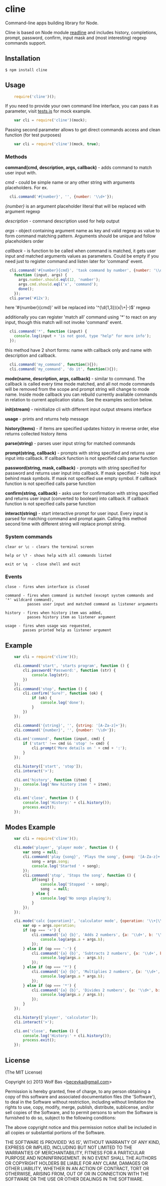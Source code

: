 cline
=====

Command-line apps building library for Node.

Cline is based on Node module [readline](http://nodejs.org/api/readline.html) and includes history, completions, prompt,
password, confirm, input mask and (most interesting) regexp commands support.

## Installation

    $ npm install cline

## Usage

```js
    require('cline')();
```

  If you need to provide your own command line interface,
  you can pass it as parameter, visit [tests.js]( https://github.com/kucoe/cline/blob/master/tests.js) for mock example.

```js
    var cli = require('cline')(mock);
```

  Passing second parameter allows to get direct commands access and clean function (for test purposes)

```js
    var cli = require('cline')(mock, true);
```

### Methods

  __command(cmd, description, args, callback)__ - adds command to match user input with.

  *cmd* - could be simple name or any other string with arguments placeholders. For ex.

  ```js
    cli.command('#{number}', '', {number: '\\d+'});
  ```
  *{number}* is an argument placeholder literal that will be replaced with argument regexp

  *description* - command description used for help output

  *args* - object containing argument name as key and valid regexp as value to form command matching pattern.
      Arguments should be unique and follow placeholders order

  *callback* - is function to be called when command is matched,
      it gets user input and matched arguments values as parameters.
      Could be empty if you need just to register command and listen later for 'command' event.
  ```js
    cli.command('#{number}{cmd}', 'task command by number', {number: '\\d{1,3}', cmd: 'x|\\+|-'},
      function (input, args) {
        args.number.should.eql(12, 'number');
        args.cmd.should.eql('x', 'command');
        done();
      });
    cli.parse('#12x');
  ```
  here '#{number}{cmd}' will be replaced into '^(\\d{1,3})(x|\\+|-)$' regexp

  additionally you can register 'match all' command using '*' to react on any input,
  though this match will not invoke 'command' event.
  ```js
    cli.command('*', function (input) {
      console.log(input + 'is not good, type "help" for more info');
    });
  ```
  this method have 2 short forms: name with callback only and name with description and callback.

  ```js
    cli.command('my_command', function(){});
    cli.command('my_command', 'do it', function(){});
  ```
  __mode(name, description, args, callback)__ - similar to command. The callback is called every time mode matched,
  and all not mode commands will be removed from the scope and prompt string will change to mode name.
  Inside mode callback you can rebuild currently available commands in relation to current application status.
  See the examples section below.

  __init(stream)__ - reinitialize cli with different input output streams interface

  __usage__ - prints and returns help message

  __history(items)__ - if items are specified updates history in reverse order, else returns collected history items

  __parse(string)__ - parses user input string for matched commands

  __prompt(string, callback)__ - prompts with string specified and returns user input into callback.
      If callback function is not specified calls parse function

  __password(string, mask, callback)__ - prompts with string specified for password and returns user input into callback.
          If mask specified - hide input behind mask symbols. If mask not specified use empty symbol.
          If callback function is not specified calls parse function

  __confirm(string, callback)__ - asks user for confirmation with string specified and returns user input (converted to boolean) into callback.
          If callback function is not specified calls parse function

  __interact(string)__ - start interactive prompt for user input. Every input is parsed for matching command and prompt again.
          Calling this method second time with different string will replace prompt string.

### System commands

    clear or \c - clears the terminal screen

    help or \? - shows help with all commands listed

    exit or \q  - close shell and exit

### Events

    close - fires when interface is closed

    command - fires when command is matched (except system commands and '*' wildcard command),
              passes user input and matched command as listener arguments

    history - fires when history item was added,
              passes history item as listener argument

    usage - fires when usage was requested,
            passes printed help as listener argument


## Example

```js
    var cli = require('cline')();

    cli.command('start', 'starts program', function () {
        cli.password('Password:', function (str) {
            console.log(str);
        })
    });
    cli.command('stop', function () {
        cli.confirm('Sure?', function (ok) {
            if (ok) {
                console.log('done');
            }
        })
    });

    cli.command('{string}', '', {string: '[A-Za-z]+'});
    cli.command('{number}', '', {number: '\\d+'});

    cli.on('command', function (input, cmd) {
        if ('start' !== cmd && 'stop' != cmd) {
            cli.prompt('More details on ' + cmd + ':');
        }
    });

    cli.history(['start', 'stop']);
    cli.interact('>');

    cli.on('history', function (item) {
        console.log('New history item ' + item);
    });

    cli.on('close', function () {
        console.log('History:' + cli.history());
        process.exit();
    });
```

##  Modes Example

```js
    var cli = require('cline')();

    cli.mode('player', 'player mode', function () {
        var song = null;
        cli.command('play {song}', 'Plays the song', {song: '[A-Za-z]+'}, function (input, args) {
            song = args.song;
            console.log('Started ' + song);
        });
        cli.command('stop', 'Stops the song', function () {
            if(song) {
                console.log('Stopped ' + song);
                song  = null;
            } else {
                console.log('No songs playing');
            }
        });
    });

    cli.mode('calc {operation}', 'calculator mode', {operation: '\\+|\\-|\\*|\\/|'}, function (input, args) {
        var op = args.operation;
        if (op === '+') {
            cli.command('{a} {b}', 'Adds 2 numbers', {a: '\\d+', b: '\\d+'}, function (input, args) {
                console.log(args.a + args.b);
            });
        } else if (op === '-') {
            cli.command('{a} {b}', 'Subtracts 2 numbers', {a: '\\d+', b: '\\d+'}, function (input, args) {
                console.log(args.a - args.b);
            });
        } else if (op === '*') {
            cli.command('{a} {b}', 'Multiplies 2 numbers', {a: '\\d+', b: '\\d+'}, function (input, args) {
                console.log(args.a * args.b);
            });
        } else if (op === '*') {
            cli.command('{a} {b}', 'Divides 2 numbers', {a: '\\d+', b: '\\d+'}, function (input, args) {
                console.log(args.a / args.b);
            });
        }
    });

    cli.history(['player', 'calculator']);
    cli.interact('>');

    cli.on('close', function () {
        console.log('History:' + cli.history());
        process.exit();
    });
```


## License

(The MIT License)

Copyright (c) 2013 Wolf Bas &lt;becevka@gmail.com&gt;

Permission is hereby granted, free of charge, to any person obtaining
a copy of this software and associated documentation files (the
'Software'), to deal in the Software without restriction, including
without limitation the rights to use, copy, modify, merge, publish,
distribute, sublicense, and/or sell copies of the Software, and to
permit persons to whom the Software is furnished to do so, subject to
the following conditions:

The above copyright notice and this permission notice shall be
included in all copies or substantial portions of the Software.

THE SOFTWARE IS PROVIDED 'AS IS', WITHOUT WARRANTY OF ANY KIND,
EXPRESS OR IMPLIED, INCLUDING BUT NOT LIMITED TO THE WARRANTIES OF
MERCHANTABILITY, FITNESS FOR A PARTICULAR PURPOSE AND NONINFRINGEMENT.
IN NO EVENT SHALL THE AUTHORS OR COPYRIGHT HOLDERS BE LIABLE FOR ANY
CLAIM, DAMAGES OR OTHER LIABILITY, WHETHER IN AN ACTION OF CONTRACT,
TORT OR OTHERWISE, ARISING FROM, OUT OF OR IN CONNECTION WITH THE
SOFTWARE OR THE USE OR OTHER DEALINGS IN THE SOFTWARE.
